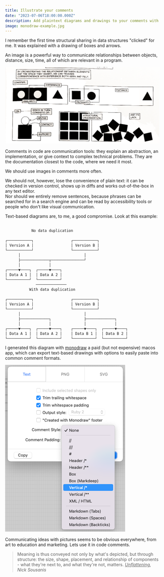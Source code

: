 ```yaml
---
title: Illustrate your comments
date: "2023-07-06T18:00:00.000Z"
description: Add plaintext diagrams and drawings to your comments with Monodraw
image: monodraw-example.jpg
---
```


I remember the first time structural sharing in data structures "clicked" for me. It was explained with a drawing of boxes and arrows.

An image is a powerful way to communicate relationships between objects, distance, size, time, all of which are relevant in a program.

![Unflattening, Nick Sousanis](unflattening-relationships.png "In “Unflattening”, Nick Sousanis illustrates how shape, distance, repetition, separation, negative space and other visual tools can communicate relationships by tapping into a common experience of the world.")

Comments in code are communication tools: they explain an abstraction, an implementation, or give context to complex technical problems. They are the documentation closest to the code, where we need it most.  

We should use images in comments more often.   

We should not, however, lose the convenience of plain text: it can be checked in version control, shows up in diffs and works out-of-the-box in any text editor.   
Nor should we entirely remove sentences, because phrases can be searched for in a search engine and can be read by accessibility tools or people who don't like visual communication.

Text-based diagrams are, to me, a good compromise. Look at this example:

```

            No data duplication

┌───────────┐                 ┌───────────┐
│ Version A │                 │ Version B │
└───────────┘                 └───────────┘
      │                             │
      ├─────────────┬───────────────┘
      │             │
┌─────▼────┐  ┌─────▼────┐
│ Data A 1 │  │ Data A 2 │
└──────────┘  └──────────┘
              ──────────────
           With data duplication

┌───────────┐                 ┌───────────┐
│ Version A │                 │ Version B │
└───────────┘                 └───────────┘
      │                             │
      ├─────────────┐               ├─────────────┐
      │             │               │             │
┌─────▼────┐  ┌─────▼────┐    ┌─────▼────┐  ┌─────▼────┐
│ Data A 1 │  │ Data A 2 │    │ Data B 1 │  │ Data B 2 │
└──────────┘  └──────────┘    └──────────┘  └──────────┘
```

I generated this diagram with [monodraw](https://monodraw.helftone.com) a paid (but not expensive) macos app, which can export text-based drawings with options to easily paste into common comment formats.  

![Monodraw text export menu](monodraw-export.png "A list of common comment formats in the monodraw export menu.")

Communicating ideas with pictures seems to be obvious everywhere, from art to education and marketing. Lets use it in code comments.

> Meaning is thus conveyed not only by what's depicted, but through structure:
> the size, shape, placement, and relationship of components - what they're next to, and what they're not, matters.
> <cite><u>Unflattening</u>, Nick Sousanis</cite>